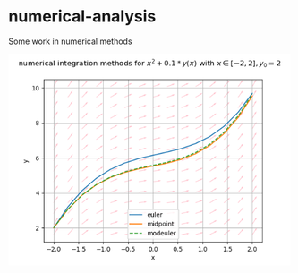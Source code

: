 # numerical-analysis
Some work in numerical methods

![single step numerical integration methods for ODEs](./renders/ODEs1.png)